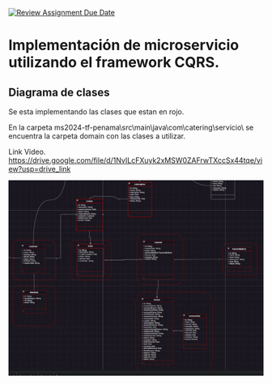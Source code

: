 [![Review Assignment Due Date](https://classroom.github.com/assets/deadline-readme-button-22041afd0340ce965d47ae6ef1cefeee28c7c493a6346c4f15d667ab976d596c.svg)](https://classroom.github.com/a/vDzQJJof)

# Implementación de microservicio utilizando el framework CQRS.


## Diagrama de clases

[diagrama]: https://github.com/nur-university/ms2024-tf-penama/blob/main/src/main/resources/Mod2_TF_NurTricenter_v2-Diagrama%20Clases.jpg.JPG "Diagrama de Clases"

Se esta implementando las clases que estan en rojo.

En la carpeta ms2024-tf-penama\src\main\java\com\catering\servicio\  se encuentra la carpeta domain con las clases a utilizar.


Link Video.
https://drive.google.com/file/d/1NvILcFXuyk2xMSW0ZAFrwTXccSx44tqe/view?usp=drive_link


![alt text][diagrama]
